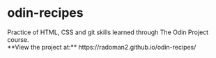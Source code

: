 # odin-recipes
<p>Practice of HTML, CSS and git skills learned through The Odin Project course.<br>
**View the project at:** https://radoman2.github.io/odin-recipes/</p>

